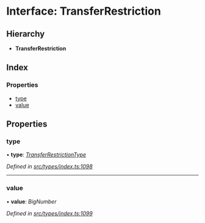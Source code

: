 # Interface: TransferRestriction

## Hierarchy

* **TransferRestriction**

## Index

### Properties

* [type](transferrestriction.md#type)
* [value](transferrestriction.md#value)

## Properties

###  type

• **type**: *[TransferRestrictionType](../enums/transferrestrictiontype.md)*

*Defined in [src/types/index.ts:1098](https://github.com/PolymathNetwork/polymesh-sdk/blob/2a4e4111/src/types/index.ts#L1098)*

___

###  value

• **value**: *BigNumber*

*Defined in [src/types/index.ts:1099](https://github.com/PolymathNetwork/polymesh-sdk/blob/2a4e4111/src/types/index.ts#L1099)*
